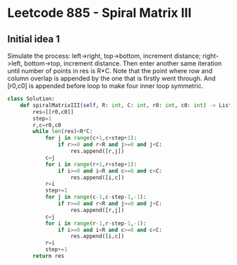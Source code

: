 # Leetcode 885 - Spiral Matrix III

## Initial idea 1
Simulate the process: left->right, top->bottom, increment distance; right->left, bottom->top, increment distance. Then enter another same iteration until number of points in res is R*C. Note that the point where row and column overlap is appended by the one that is firstly went through. And [r0,c0] is appended before loop to make four inner loop symmetric.
```python
class Solution:
    def spiralMatrixIII(self, R: int, C: int, r0: int, c0: int) -> List[List[int]]:
        res=[[r0,c0]]
        step=1
        r,c=r0,c0
        while len(res)<R*C:
            for j in range(c+1,c+step+1):
                if r>=0 and r<R and j>=0 and j<C:
                    res.append([r,j])
            c=j
            for i in range(r+1,r+step+1):
                if i>=0 and i<R and c>=0 and c<C:
                    res.append([i,c])
            r=i
            step+=1
            for j in range(c-1,c-step-1,-1):
                if r>=0 and r<R and j>=0 and j<C:
                    res.append([r,j])
            c=j
            for i in range(r-1,r-step-1,-1):
                if i>=0 and i<R and c>=0 and c<C:
                    res.append([i,c])
            r=i
            step+=1
        return res
```

